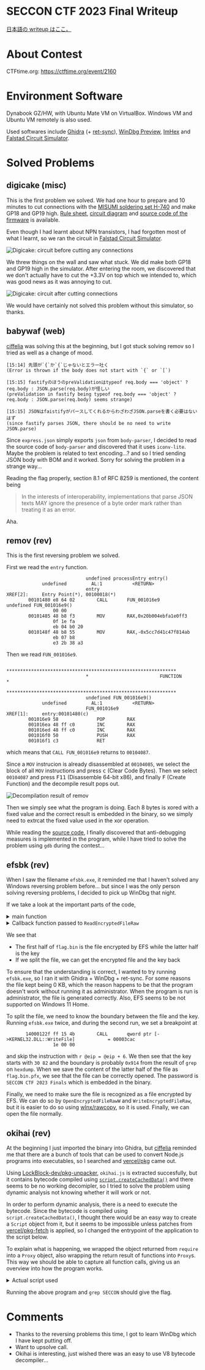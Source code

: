# SECCON CTF 2023 Final Writeup

[日本語の writeup はここ。](./README.md)

# About Contest

CTFtime.org: <https://ctftime.org/event/2160>

# Environment Software

Dynabook GZ/HW, with Ubuntu Mate VM on VirtualBox. Windows VM and Ubuntu VM remotely is also used.

Used softwares include [Ghidra](https://ghidra-sre.org/) (+ [ret-sync](https://github.com/bootleg/ret-sync)), [WinDbg Preview](https://apps.microsoft.com/detail/9PGJGD53TN86?hl=ja-jp&gl=JP), [ImHex](https://github.com/WerWolv/ImHex) and [Falstad Circuit Simulator](https://www.falstad.com/circuit/).

# Solved Problems

## digicake (misc)

This is the first problem we solved. We had one hour to prepare and 10 minutes to cut connections with the [MISUMI soldering set H-740](https://jp.misumi-ec.com/vona2/detail/222000167381/) and make GP18 and GP19 high. [Rule sheet](https://bitbucket.org/ptr-yudai/writeups-2023/src/master/SECCON_CTF_Finals/misc/digicake/build/rule.pdf?at=b0701b6dfdba563d81e16e10ef865501737fbf1b), [circuit diagram](https://bitbucket.org/ptr-yudai/writeups-2023/src/master/SECCON_CTF_Finals/misc/digicake/build/digicake-v1-prod-circuit.pdf?at=b0701b6dfdba563d81e16e10ef865501737fbf1b) and [source code of the firmware](https://bitbucket.org/ptr-yudai/writeups-2023/src/master/SECCON_CTF_Finals/misc/digicake/build/digicake.c?at=b0701b6dfdba563d81e16e10ef865501737fbf1b) is available.

Even though I had learnt about NPN transistors, I had forgotten most of what I learnt, so we ran the circuit in [Falstad Circuit Simulator](https://www.falstad.com/circuit/).

![Digicake: circuit before cutting any connections](digicake-before.png)

We threw things on the wall and saw what stuck. We did make both GP18 and GP19 high in the simulator. After entering the room, we discovered that we don't actually have to cut the +3.3V on top which we intended to, which was good news as it was annoying to cut.

![Digicake: circuit after cutting connections](digicake-after.png)

We would have certainly not solved this problem without this simulator, so thanks.

## babywaf (web)

[ciffelia](https://twitter.com/ciffelia) was solving this at the beginning, but I got stuck solving remov so I tried as well as a change of mood.

```
[15:14] 先頭が`{`か`{`じゃないとエラー吐く
(Error is thrown if the body does not start with `{` or `[`)

[15:15] fastifyのほうのpreValidationはtypeof req.body === 'object' ? req.body : JSON.parse(req.body)が怪しい
(preValidation in fastify being typeof req.body === 'object' ? req.body : JSON.parse(req.body) seems strange)

[15:15] JSONはfaistifyがパースしてくれるからわざわざJSON.parseを書く必要はないはず
(since fastify parses JSON, there should be no need to write JSON.parse)
```

Since `express.json` simply exports `json` from `body-parser`, I decided to read the source code of `body-parser` and discovered that it uses `iconv-lite`. Maybe the problem is related to text encoding...? and so I tried sending JSON body with BOM and it worked. Sorry for solving the problem in a strange way...

Reading the flag properly, section 8.1 of RFC 8259 is mentioned, the content being

> In the interests of interoperability, implementations that parse JSON texts MAY ignore the presence of a byte order mark rather than treating it as an error.

Aha.

## remov (rev)

This is the first reversing problem we solved.

First we read the `entry` function.

```
                             undefined processEntry entry()
             undefined         AL:1           <RETURN>
                             entry                                           XREF[2]:     Entry Point(*), 00100018(*)
        00101480 e8 64 02        CALL       FUN_001016e9                                     undefined FUN_001016e9()
                 00 00
        00101485 48 b8 f3        MOV        RAX,0x20b004ebfa1e0ff3
                 0f 1e fa
                 eb 04 b0 20
        0010148f 48 b8 55        MOV        RAX,-0x5cc7d41c47f814ab
                 eb 07 b8
                 e3 2b 38 a3
```

Then we read `FUN_001016e9`.

```
                             **************************************************************
                             *                          FUNCTION                          *
                             **************************************************************
                             undefined FUN_001016e9()
             undefined         AL:1           <RETURN>
                             FUN_001016e9                                    XREF[1]:     entry:00101480(c)
        001016e9 58              POP        RAX
        001016ea 48 ff c0        INC        RAX
        001016ed 48 ff c0        INC        RAX
        001016f0 50              PUSH       RAX
        001016f1 c3              RET
```

which means that `CALL FUN_001016e9` returns to `00104087`.

Since a `MOV` instrucion is already disassembled at `00104085`, we select the block of all `MOV` instructions and press <kbd>c</kbd> (Clear Code Bytes). Then we select `00104087` and press <kbd>F11</kbd> (Disassemble 64-bit x86), and finally <kbd>F</kbd> (Create Function) and the decompile result pops out.

![Decompilation result of remov](remov.png)

Then we simply see what the program is doing. Each 8 bytes is xored with a fixed value and the correct result is embedded in the binary, so we simply need to extrcat the fixed value used in the xor operation.

While reading the [source code](https://bitbucket.org/ptr-yudai/writeups-2023/src/master/SECCON_CTF_Finals/reversing/remov/build/main.c?at=b0701b6dfdba563d81e16e10ef865501737fbf1b), I finally discovered that anti-debugging measures is implemented in the program, while I have tried to solve the problem using `gdb` during the contest...

## efsbk (rev)

When I saw the filename `efsbk.exe`, it reminded me that I haven't solved any Windows reversing problem before... but since I was the only person solving reversing problems, I decided to pick up WinDbg that night.

If we take a look at the important parts of the code,

<details><summary>main function</summary>

```cpp
  DAT_140005630 =
       CreateFileW(L"flag.bin",0x40000000,0,(LPSECURITY_ATTRIBUTES)0x0,2,0x80,(HANDLE)0x0);
  hCertStore = pCertContext;
  if (((DAT_140005630 != (HANDLE)0xffffffffffffffff) &&
      (DVar2 = OpenEncryptedFileRawW(L"flag.txt",0,&local_a8), DVar2 == 0)) &&
     (DVar2 = ReadEncryptedFileRaw((PFE_EXPORT_FUNC)&LAB_140001000,(PVOID)0x0,local_a8),
     pCertContext = (PCCERT_CONTEXT)0x0, hCertStore = (PCCERT_CONTEXT)0x0, DVar2 == 0)) {
    while (_DAT_140005628 == 0) {
      Sleep(1);
    }
    GetUserNameW(local_98,&local_a0);
    hCertStore = (PCCERT_CONTEXT)CertOpenSystemStoreW(0,L"MY");
    if (((hCertStore != (PCCERT_CONTEXT)0x0) &&
        (pCertContext = CertFindCertificateInStore
                                  (hCertStore,1,0,0x80007,local_98,(PCCERT_CONTEXT)0x0),
        pCertContext != (PCCERT_CONTEXT)0x0)) &&
       (BVar3 = PFXExportCertStoreEx(hCertStore,&local_b8,L"SECCON CTF 2023 Finals",(void *)0x0,7),
       BVar3 != 0)) {
      uVar1 = local_b8.cbData;
      pvVar4 = GetProcessHeap();
      pvVar5 = HeapAlloc(pvVar4,0,(ulonglong)uVar1);
      local_b8.pbData = (BYTE *)pvVar5;
      BVar3 = PFXExportCertStoreEx(hCertStore,&local_b8,L"SECCON CTF 2023 Finals",(void *)0x0,7);
      if (BVar3 != 0) {
        WriteFile(DAT_140005630,local_b8.pbData,local_b8.cbData,&local_9c,(LPOVERLAPPED)0x0);
      }
    }
  }
```

</details>

<details><summary>Callback function passed to <code>ReadEncryptedFileRaw</code></summary>

```cpp
  undefined auStackY_48 [32];
  DWORD aDStack_18 [2];
  ulonglong uStack_10;

  uStack_10 = DAT_140005008 ^ (ulonglong)auStackY_48;
  if (param_3 == 0) {
    _DAT_140005628 = 1;
    FUN_1400012e0(uStack_10 ^ (ulonglong)auStackY_48);
    return;
  }
  WriteFile(DAT_140005630,param_1,param_3,aDStack_18,(LPOVERLAPPED)0x0);
  FUN_1400012e0(uStack_10 ^ (ulonglong)auStackY_48);
  return;
```

</details>

We see that

- The first half of `flag.bin` is the file encrypted by EFS while the latter half is the key
- If we split the file, we can get the encrypted file and the key back

To ensure that the understanding is correct, I wanted to try running `efsbk.exe`, so I ran it with Ghidra + WinDbg + ret-sync. For some reasons the file kept being 0 KB, which the reason happens to be that the program doesn't work without running it as administrator. When the program is run is administrator, the file is generated correctly. Also, EFS seems to be not supported on Windows 11 Home.

To split the file, we need to know the boundary between the file and the key. Running `efsbk.exe` twice, and during the second run, we set a breakpoint at

```
       14000122f ff 15 4b        CALL       qword ptr [->KERNEL32.DLL::WriteFile]            = 00003cac
                 1e 00 00
```

and skip the instruction with `r @eip = @eip + 6`. We then see that the key starts with `30 82` and the boundary is probably `0x914` from the result of `grep` on `hexdump`. When we save the content of the latter half of the file as `flag.bin.pfx`, we see that the file can be correctly opened. The password is `SECCON CTF 2023 Finals` which is embedded in the binary.

Finally, we need to make sure the file is recognized as a file encrypted by EFS. We can do so by `OpenEncryptedFileRawW` and `WriteEncryptedFileRaw`, but it is easier to do so using [wlnx/rawcopy](https://github.com/wlnx/rawcopy), so it is used. Finally, we can open the file normally.

## okihai (rev)

At the beginning I just imported the binary into Ghidra, but [ciffelia](https://twitter.com/ciffelia) reminded me that there are a bunch of tools that can be used to convert Node.js programs into executables, so I searched and [vercel/pkg](https://github.com/vercel/pkg) came out.

Using [LockBlock-dev/pkg-unpacker](https://github.com/LockBlock-dev/pkg-unpacker), `okihai.js` is extracted succesfully, but it contains bytecode compiled using [`script.createCachedData()`](https://nodejs.org/api/vm.html#scriptcreatecacheddata) and there seems to be no working decomipler, so I tried to solve the problem using dynamic analysis not knowing whether it will work or not.

In order to perform dynamic analysis, there is a need to execute the bytecode. Since the bytecode is compiled using `script.createCachedData()`, I thought there would be an easy way to create a `Script` object from it, but it seems to be impossible unless patches from [vercel/pkg-fetch](https://github.com/vercel/pkg-fetch) is applied, so I changed the entrypoint of the application to the script below.

To explain what is happening, we wrapped the object returned from `require` into a `Proxy` object, also wrapping the return result of functions into `Proxy`s. This way we should be able to capture all function calls, giving us an overview into how the program works.

<details><summary>Actual script used</summary>

```js
const bytecode = `(omitted)`;
script = new (require("vm").Script)(undefined, {
  cachedData: Buffer.from(bytecode, "hex"),
  sourceless: true,
});
vm = require("vm");
crypto = require("crypto");

realflag = [
  43, 211, 195, 34, 90, 97, 59, 29, 159, 140, 40, 210, 178, 149, 103, 55, 119,
  125, 155, 96, 77, 2, 142, 54, 106, 223, 149, 206, 92, 17, 115, 152, 119, 72,
  36, 65, 13, 103, 137, 170, 94, 152, 237, 212, 136, 23, 17, 245, 45, 43, 4, 57,
  219, 135, 120, 212, 1, 35, 88, 186, 251, 186, 209, 63,
];
realflag2 = [];
realiv = [];
orig2 = undefined;
ttt = globalThis;
console.log(
  script.runInThisContext()(undefined, (x) => {
    y = require(x);
    function sproxy(s) {
      return new Proxy(
        {},
        {
          get(target, p, receiver) {
            console.log("stringaccess:", s, p);
            return typeof target[p] === "string"
              ? sproxy(target[p])
              : proxifier(target[p]);
          },
        }
      );
    }
    function proxifier(y) {
      if (typeof y === "string" || y instanceof String) {
        return sproxy(y);
      }
      if (typeof y !== "object" && typeof y !== "function") {
        return y;
      }
      return new Proxy(y, {
        set(obj, prop, value) {
          console.log("set", obj, prop, value);
          Reflect.set(...arguments);
        },
        get(target, prop, receiver) {
          res = target[prop];
          if (typeof res === "string") {
            return proxifier(res);
          }
          if (typeof res == "object" || Array.isArray(res)) {
            return proxifier(res);
          } else if (typeof res == "function") {
            return (...args) => {
              if (res?.toString() === "function valueOf() { [native code] }") {
                console.log("fncall", "valueOf", ...args);
                return res.bind(target);
              } else {
                pt =
                  target instanceof Buffer
                    ? `Buffer(${target.toString("hex")})`
                    : target.toString().slice(0, 50);
                console.log("fncall", pt, res, ...args);
              }
              if (typeof args[0] === "function") {
                orig = args[0];
                args[0] = (...args) => {
                  res = orig(...args.slice(0, 2));
                  res2 = orig(...args);
                  console.log(args, "->", res, res2);
                  if (target[0] === 0x58) {
                    realiv.push(res);
                  } else {
                    realflag2.push(res);
                  }
                  console.log(
                    "realiv",
                    Buffer.from(realiv).toString("hex"),
                    "realflag",
                    Buffer.from(realflag2).toString("hex")
                  );
                  return res;
                };
              }
              r = res.call(target, ...args);
              pr =
                r instanceof Buffer
                  ? `Buffer(${r.toString("hex")})`
                  : r.toString();
              console.log(
                "fncall",
                target?.toString().slice(0, 50),
                JSON.stringify(target),
                `[${target?.constructor?.toString()?.slice(0, 50)}]`,
                res,
                ...args,
                "is",
                pr
              );
              if (args?.[0] === "/snapshot/okihai/assets/flag") {
                //console.log(r);
                return proxifier(r);
              }
              // if (ArrayBuffer.isView(r))
              // return proxifier(Buffer.from(r));
              if (ArrayBuffer.isView(r)) {
                orig_ = r.map.bind(r);
                r.map = (...args) => {
                  console.log("MAP!!!!", args);
                  orig2 = args[0];
                  args[0] = (...args2) => {
                    let rr = orig2(...args2);
                    console.log(args2, "-->", rr);
                    return rr;
                  };
                  r3 = orig_(...args);
                  return proxifier(r3);
                };
                if (!r.hexslicebinded) {
                  r.hexslicebinded = true;
                  hsorig = r.hexSlice.bind(r);
                  r.hexSlice = (...args) => {
                    hsres = hsorig();
                    console.log(
                      r.toString(),
                      "hexSlice",
                      args,
                      "is",
                      hsres?.toString()
                    );
                    return proxifier(hsres);
                  };
                }
                return r;
              }
              if (typeof r === "string" || r.constructor === "string") {
                return r;
              }
              return proxifier(r);
            };
          } else {
            return res;
          }
        },
      });
    }
    return proxifier(y);
  })
);
rev = (s, i) => {
  for (let j = 0; j < 256; j++) {
    if (orig(j, i) == s) return j;
  }
  throw new Error("cannot rev");
};
rev2 = (s, i) => {
  for (let j = 0; j < 256; j++) {
    if (orig2(j, i) == s) return j;
  }
  throw new Error("cannot rev");
};
iv = Buffer.from("6f6b69686169215f6f6b696861692121", "hex");
realflag3 = Buffer.from(
  "2bd3c3225a613b1d9f8c28d2b2956737777d9b604d028e366adf95ce5c117398774824410d6789aa5e98edd4881711f52d2b0439db8778d4012358bafbbad13f",
  "hex"
);
for (let i = 0; i < 999; i++) {
  key = require("fs").readFileSync(`/snapshot/okihai/assets/${i}.key`);
  cipher = crypto.createDecipheriv("aes-256-cbc", key, iv);
  try {
    console.log(
      "init:",
      Buffer.from(realflag3),
      Buffer.from(realflag3).map((s, i) => rev2(s, i)),
      Buffer.from(realflag3).map((s, i) => rev(s, i))
    );
    first = cipher.update(Buffer.from(realflag3));
    // first=cipher.update(Buffer.from(realflag3).map((s,i)=>rev2(s,i)));
    console.log("final:", Buffer.concat([first, cipher.final()]).toString());
  } catch (err) {}
}
```

</details>

Running the above program and `grep SECCON` should give the flag.

# Comments

- Thanks to the reversing problems this time, I got to learn WinDbg which I have kept putting off.
- Want to upsolve call.
- Okihai is interesting, just wished there was an easy to use V8 bytecode decompiler...
